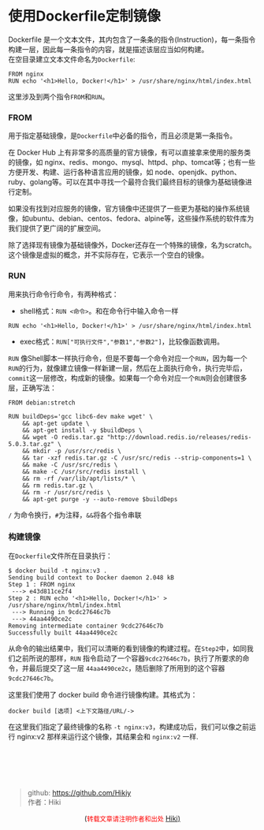 # 使用Dockerfile定制镜像
Dockerfile 是一个文本文件，其内包含了一条条的指令(Instruction)，每一条指令构建一层，因此每一条指令的内容，就是描述该层应当如何构建。  
在空目录建立文本文件命名为```Dockerfile```:
```
FROM nginx
RUN echo '<h1>Hello, Docker!</h1>' > /usr/share/nginx/html/index.html
```
这里涉及到两个指令```FROM```和```RUN```。
### FROM
用于指定基础镜像，是```Dockerfile```中必备的指令，而且必须是第一条指令。 


在 Docker Hub 上有非常多的高质量的官方镜像，有可以直接拿来使用的服务类的镜像，如 nginx、redis、mongo、mysql、httpd、php、tomcat等；也有一些方便开发、构建、运行各种语言应用的镜像，如 node、openjdk、python、ruby、golang等。可以在其中寻找一个最符合我们最终目标的镜像为基础镜像进行定制。

如果没有找到对应服务的镜像，官方镜像中还提供了一些更为基础的操作系统镜像，如ubuntu、debian、centos、fedora、alpine等，这些操作系统的软件库为我们提供了更广阔的扩展空间。

除了选择现有镜像为基础镜像外，Docker还存在一个特殊的镜像，名为scratch。这个镜像是虚拟的概念，并不实际存在，它表示一个空白的镜像。  
### RUN
用来执行命令行命令，有两种格式：  
- shell格式：```RUN <命令>```。和在命令行中输入命令一样
```
RUN echo '<h1>Hello, Docker!</h1>' > /usr/share/nginx/html/index.html
```
- exec格式：```RUN["可执行文件","参数1","参数2"]```，比较像函数调用。  

```RUN``` 像Shell脚本一样执行命令，但是不要每一个命令对应一个```RUN```，因为每一个```RUN```的行为，就像建立镜像一样新建一层，然后在上面执行命令，执行完毕后，```commit```这一层修改，构成新的镜像。如果每一个命令对应一个```RUN```则会创建很多层，正确写法：  
```
FROM debian:stretch

RUN buildDeps='gcc libc6-dev make wget' \
    && apt-get update \
    && apt-get install -y $buildDeps \
    && wget -O redis.tar.gz "http://download.redis.io/releases/redis-5.0.3.tar.gz" \
    && mkdir -p /usr/src/redis \
    && tar -xzf redis.tar.gz -C /usr/src/redis --strip-components=1 \
    && make -C /usr/src/redis \
    && make -C /usr/src/redis install \
    && rm -rf /var/lib/apt/lists/* \
    && rm redis.tar.gz \
    && rm -r /usr/src/redis \
    && apt-get purge -y --auto-remove $buildDeps
```

```/``` 为命令换行，```#```为注释，```&&```将各个指令串联  

### 构建镜像  
在```Dockerfile```文件所在目录执行：
```
$ docker build -t nginx:v3 .
Sending build context to Docker daemon 2.048 kB
Step 1 : FROM nginx
 ---> e43d811ce2f4
Step 2 : RUN echo '<h1>Hello, Docker!</h1>' > /usr/share/nginx/html/index.html
 ---> Running in 9cdc27646c7b
 ---> 44aa4490ce2c
Removing intermediate container 9cdc27646c7b
Successfully built 44aa4490ce2c
```
从命令的输出结果中，我们可以清晰的看到镜像的构建过程。在`Step2`中，如同我们之前所说的那样，`RUN` 指令启动了一个容器`9cdc27646c7b`，执行了所要求的命令，并最后提交了这一层 `44aa4490ce2c`，随后删除了所用到的这个容器 `9cdc27646c7b`。

这里我们使用了 docker build 命令进行镜像构建。其格式为：
```
docker build [选项] <上下文路径/URL/->
```
在这里我们指定了最终镜像的名称 `-t nginx:v3`，构建成功后，我们可以像之前运行 nginx:v2 那样来运行这个镜像，其结果会和 `nginx:v2` 一样.

<br /><br /><br /><br />
> github: https://github.com/Hikiy  
> 作者：Hiki

<center>(<font color=red size=2>转载文章请注明作者和出处 </font><a href="https://github.com/Hikiy">Hiki)</a></center>  